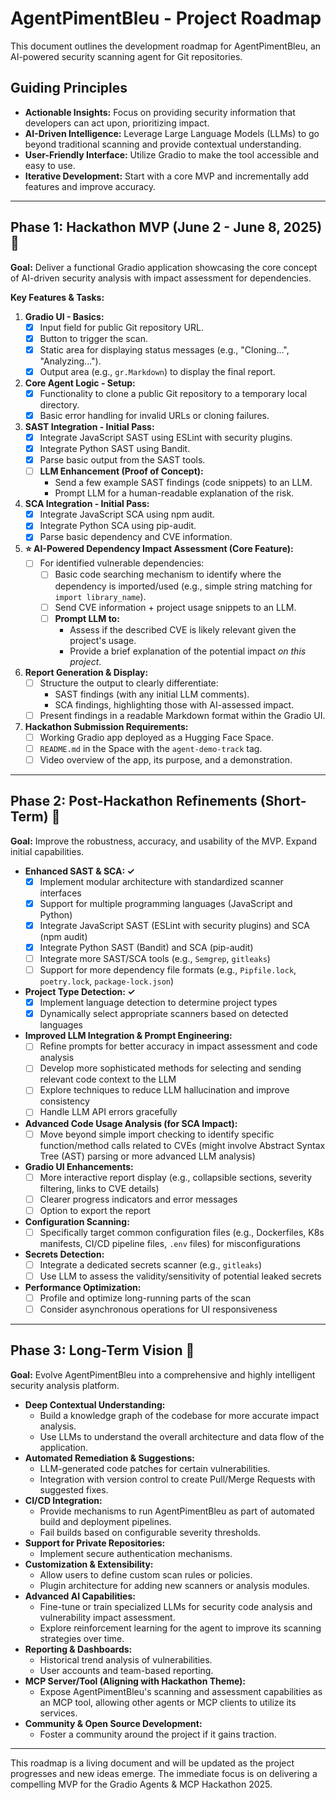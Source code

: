 # AgentPimentBleu - Project Roadmap

This document outlines the development roadmap for AgentPimentBleu, an AI-powered security scanning agent for Git repositories.

## Guiding Principles
*   **Actionable Insights:** Focus on providing security information that developers can act upon, prioritizing impact.
*   **AI-Driven Intelligence:** Leverage Large Language Models (LLMs) to go beyond traditional scanning and provide contextual understanding.
*   **User-Friendly Interface:** Utilize Gradio to make the tool accessible and easy to use.
*   **Iterative Development:** Start with a core MVP and incrementally add features and improve accuracy.

---

## Phase 1: Hackathon MVP (June 2 - June 8, 2025) 🎯

**Goal:** Deliver a functional Gradio application showcasing the core concept of AI-driven security analysis with impact assessment for dependencies.

**Key Features & Tasks:**

1.  **Gradio UI - Basics:**
    *   [x] Input field for public Git repository URL.
    *   [x] Button to trigger the scan.
    *   [x] Static area for displaying status messages (e.g., "Cloning...", "Analyzing...").
    *   [x] Output area (e.g., `gr.Markdown`) to display the final report.
2.  **Core Agent Logic - Setup:**
    *   [x] Functionality to clone a public Git repository to a temporary local directory.
    *   [x] Basic error handling for invalid URLs or cloning failures.
3.  **SAST Integration - Initial Pass:**
    *   [x] Integrate JavaScript SAST using ESLint with security plugins.
    *   [x] Integrate Python SAST using Bandit.
    *   [x] Parse basic output from the SAST tools.
    *   [ ] **LLM Enhancement (Proof of Concept):**
        *   Send a few example SAST findings (code snippets) to an LLM.
        *   Prompt LLM for a human-readable explanation of the risk.
4.  **SCA Integration - Initial Pass:**
    *   [x] Integrate JavaScript SCA using npm audit.
    *   [x] Integrate Python SCA using pip-audit.
    *   [x] Parse basic dependency and CVE information.
5.  **⭐ AI-Powered Dependency Impact Assessment (Core Feature):**
    *   [ ] For identified vulnerable dependencies:
        *   [ ] Basic code searching mechanism to identify where the dependency is imported/used (e.g., simple string matching for `import library_name`).
        *   [ ] Send CVE information + project usage snippets to an LLM.
        *   [ ] **Prompt LLM to:**
            *   Assess if the described CVE is likely relevant given the project's usage.
            *   Provide a brief explanation of the potential impact *on this project*.
6.  **Report Generation & Display:**
    *   [ ] Structure the output to clearly differentiate:
        *   SAST findings (with any initial LLM comments).
        *   SCA findings, highlighting those with AI-assessed impact.
    *   [ ] Present findings in a readable Markdown format within the Gradio UI.
7.  **Hackathon Submission Requirements:**
    *   [ ] Working Gradio app deployed as a Hugging Face Space.
    *   [ ] `README.md` in the Space with the `agent-demo-track` tag.
    *   [ ] Video overview of the app, its purpose, and a demonstration.

---

## Phase 2: Post-Hackathon Refinements (Short-Term) 🚀

**Goal:** Improve the robustness, accuracy, and usability of the MVP. Expand initial capabilities.

*   **Enhanced SAST & SCA: ✓**
    *   [x] Implement modular architecture with standardized scanner interfaces
    *   [x] Support for multiple programming languages (JavaScript and Python)
    *   [x] Integrate JavaScript SAST (ESLint with security plugins) and SCA (npm audit)
    *   [x] Integrate Python SAST (Bandit) and SCA (pip-audit)
    *   [ ] Integrate more SAST/SCA tools (e.g., `Semgrep`, `gitleaks`)
    *   [ ] Support for more dependency file formats (e.g., `Pipfile.lock`, `poetry.lock`, `package-lock.json`)
*   **Project Type Detection: ✓**
    *   [x] Implement language detection to determine project types
    *   [x] Dynamically select appropriate scanners based on detected languages
*   **Improved LLM Integration & Prompt Engineering:**
    *   [ ] Refine prompts for better accuracy in impact assessment and code analysis
    *   [ ] Develop more sophisticated methods for selecting and sending relevant code context to the LLM
    *   [ ] Explore techniques to reduce LLM hallucination and improve consistency
    *   [ ] Handle LLM API errors gracefully
*   **Advanced Code Usage Analysis (for SCA Impact):**
    *   [ ] Move beyond simple import checking to identify specific function/method calls related to CVEs (might involve Abstract Syntax Tree (AST) parsing or more advanced LLM analysis)
*   **Gradio UI Enhancements:**
    *   [ ] More interactive report display (e.g., collapsible sections, severity filtering, links to CVE details)
    *   [ ] Clearer progress indicators and error messages
    *   [ ] Option to export the report
*   **Configuration Scanning:**
    *   [ ] Specifically target common configuration files (e.g., Dockerfiles, K8s manifests, CI/CD pipeline files, `.env` files) for misconfigurations
*   **Secrets Detection:**
    *   [ ] Integrate a dedicated secrets scanner (e.g., `gitleaks`)
    *   [ ] Use LLM to assess the validity/sensitivity of potential leaked secrets
*   **Performance Optimization:**
    *   [ ] Profile and optimize long-running parts of the scan
    *   [ ] Consider asynchronous operations for UI responsiveness

---

## Phase 3: Long-Term Vision 🌟

**Goal:** Evolve AgentPimentBleu into a comprehensive and highly intelligent security analysis platform.

*   **Deep Contextual Understanding:**
    *   Build a knowledge graph of the codebase for more accurate impact analysis.
    *   Use LLMs to understand the overall architecture and data flow of the application.
*   **Automated Remediation & Suggestions:**
    *   LLM-generated code patches for certain vulnerabilities.
    *   Integration with version control to create Pull/Merge Requests with suggested fixes.
*   **CI/CD Integration:**
    *   Provide mechanisms to run AgentPimentBleu as part of automated build and deployment pipelines.
    *   Fail builds based on configurable severity thresholds.
*   **Support for Private Repositories:**
    *   Implement secure authentication mechanisms.
*   **Customization & Extensibility:**
    *   Allow users to define custom scan rules or policies.
    *   Plugin architecture for adding new scanners or analysis modules.
*   **Advanced AI Capabilities:**
    *   Fine-tune or train specialized LLMs for security code analysis and vulnerability impact assessment.
    *   Explore reinforcement learning for the agent to improve its scanning strategies over time.
*   **Reporting & Dashboards:**
    *   Historical trend analysis of vulnerabilities.
    *   User accounts and team-based reporting.
*   **MCP Server/Tool (Aligning with Hackathon Theme):**
    *   Expose AgentPimentBleu's scanning and assessment capabilities as an MCP tool, allowing other agents or MCP clients to utilize its services.
*   **Community & Open Source Development:**
    *   Foster a community around the project if it gains traction.

---

This roadmap is a living document and will be updated as the project progresses and new ideas emerge. The immediate focus is on delivering a compelling MVP for the Gradio Agents & MCP Hackathon 2025.
